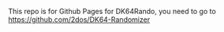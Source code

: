 This repo is for Github Pages for DK64Rando, you need to go to https://github.com/2dos/DK64-Randomizer
